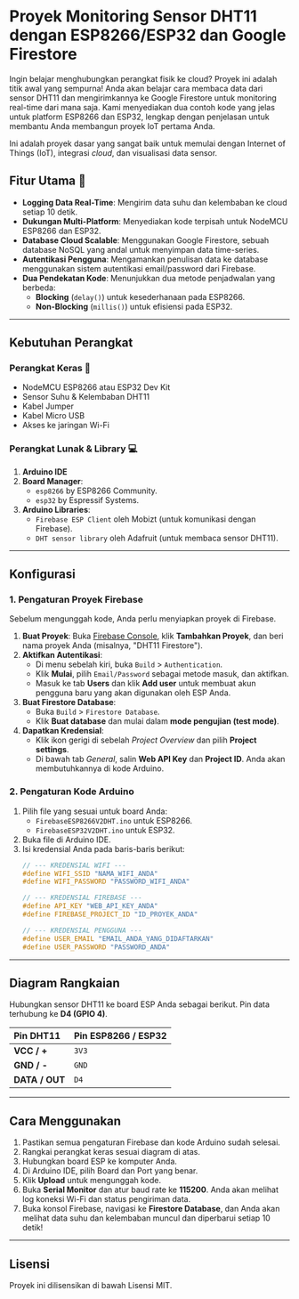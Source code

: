 # Proyek Monitoring Sensor DHT11 dengan ESP8266/ESP32 dan Google Firestore

Ingin belajar menghubungkan perangkat fisik ke cloud? Proyek ini adalah titik awal yang sempurna! Anda akan belajar cara membaca data dari sensor DHT11 dan mengirimkannya ke Google Firestore untuk monitoring real-time dari mana saja. Kami menyediakan dua contoh kode yang jelas untuk platform ESP8266 dan ESP32, lengkap dengan penjelasan untuk membantu Anda membangun proyek IoT pertama Anda.

Ini adalah proyek dasar yang sangat baik untuk memulai dengan Internet of Things (IoT), integrasi *cloud*, dan visualisasi data sensor.

## Fitur Utama 🚀
* **Logging Data Real-Time**: Mengirim data suhu dan kelembaban ke cloud setiap 10 detik.
* **Dukungan Multi-Platform**: Menyediakan kode terpisah untuk NodeMCU ESP8266 dan ESP32.
* **Database Cloud Scalable**: Menggunakan Google Firestore, sebuah database NoSQL yang andal untuk menyimpan data time-series.
* **Autentikasi Pengguna**: Mengamankan penulisan data ke database menggunakan sistem autentikasi email/password dari Firebase.
* **Dua Pendekatan Kode**: Menunjukkan dua metode penjadwalan yang berbeda:
    * **Blocking** (`delay()`) untuk kesederhanaan pada ESP8266.
    * **Non-Blocking** (`millis()`) untuk efisiensi pada ESP32.

---
## Kebutuhan Perangkat

### Perangkat Keras 🔌
* NodeMCU ESP8266 atau ESP32 Dev Kit
* Sensor Suhu & Kelembaban DHT11
* Kabel Jumper
* Kabel Micro USB
* Akses ke jaringan Wi-Fi

### Perangkat Lunak & Library 💻
1.  **Arduino IDE**
2.  **Board Manager**:
    * `esp8266` by ESP8266 Community.
    * `esp32` by Espressif Systems.
3.  **Arduino Libraries**:
    * `Firebase ESP Client` oleh Mobizt (untuk komunikasi dengan Firebase).
    * `DHT sensor library` oleh Adafruit (untuk membaca sensor DHT11).

---
## Konfigurasi

### 1. Pengaturan Proyek Firebase
Sebelum mengunggah kode, Anda perlu menyiapkan proyek di Firebase.

1.  **Buat Proyek**: Buka [Firebase Console](https://console.firebase.google.com/), klik **Tambahkan Proyek**, dan beri nama proyek Anda (misalnya, "DHT11 Firestore").
2.  **Aktifkan Autentikasi**:
    * Di menu sebelah kiri, buka `Build` > `Authentication`.
    * Klik **Mulai**, pilih `Email/Password` sebagai metode masuk, dan aktifkan.
    * Masuk ke tab **Users** dan klik **Add user** untuk membuat akun pengguna baru yang akan digunakan oleh ESP Anda.
3.  **Buat Firestore Database**:
    * Buka `Build` > `Firestore Database`.
    * Klik **Buat database** dan mulai dalam **mode pengujian (test mode)**.
4.  **Dapatkan Kredensial**:
    * Klik ikon gerigi di sebelah *Project Overview* dan pilih **Project settings**.
    * Di bawah tab *General*, salin **Web API Key** dan **Project ID**. Anda akan membutuhkannya di kode Arduino.

### 2. Pengaturan Kode Arduino
1.  Pilih file yang sesuai untuk board Anda:
    * `FirebaseESP8266V2DHT.ino` untuk ESP8266.
    * `FirebaseESP32V2DHT.ino` untuk ESP32.
2.  Buka file di Arduino IDE.
3.  Isi kredensial Anda pada baris-baris berikut:
    ```cpp
    // --- KREDENSIAL WIFI ---
    #define WIFI_SSID "NAMA_WIFI_ANDA"
    #define WIFI_PASSWORD "PASSWORD_WIFI_ANDA"

    // --- KREDENSIAL FIREBASE ---
    #define API_KEY "WEB_API_KEY_ANDA"
    #define FIREBASE_PROJECT_ID "ID_PROYEK_ANDA"

    // --- KREDENSIAL PENGGUNA ---
    #define USER_EMAIL "EMAIL_ANDA_YANG_DIDAFTARKAN"
    #define USER_PASSWORD "PASSWORD_ANDA"
    ```

---
## Diagram Rangkaian

Hubungkan sensor DHT11 ke board ESP Anda sebagai berikut. Pin data terhubung ke **D4 (GPIO 4)**.

| Pin DHT11 | Pin ESP8266 / ESP32 |
| :--- | :--- |
| **VCC / +** | `3V3` |
| **GND / -** | `GND` |
| **DATA / OUT** | `D4` |

---
## Cara Menggunakan

1.  Pastikan semua pengaturan Firebase dan kode Arduino sudah selesai.
2.  Rangkai perangkat keras sesuai diagram di atas.
3.  Hubungkan board ESP ke komputer Anda.
4.  Di Arduino IDE, pilih Board dan Port yang benar.
5.  Klik **Upload** untuk mengunggah kode.
6.  Buka **Serial Monitor** dan atur baud rate ke **115200**. Anda akan melihat log koneksi Wi-Fi dan status pengiriman data.
7.  Buka konsol Firebase, navigasi ke **Firestore Database**, dan Anda akan melihat data suhu dan kelembaban muncul dan diperbarui setiap 10 detik!

---
## Lisensi

Proyek ini dilisensikan di bawah Lisensi MIT.
